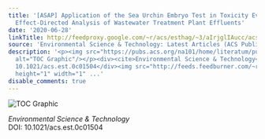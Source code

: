 ```yaml
---
title: '[ASAP] Application of the Sea Urchin Embryo Test in Toxicity Evaluation and
  Effect-Directed Analysis of Wastewater Treatment Plant Effluents'
date: '2020-06-28'
linkTitle: http://feedproxy.google.com/~r/acs/esthag/~3/aIrjglIAucc/acs.est.0c01504
source: 'Environmental Science & Technology: Latest Articles (ACS Publications)'
description: '<p><img src="https://pubs.acs.org/na101/home/literatum/publisher/achs/journals/content/esthag/0/esthag.ahead-of-print/acs.est.0c01504/20200628/images/medium/es0c01504_0004.gif"
  alt="TOC Graphic"/></p><div><cite>Environmental Science & Technology</cite></div><div>DOI:
  10.1021/acs.est.0c01504</div><img src="http://feeds.feedburner.com/~r/acs/esthag/~4/aIrjglIAucc"
  height="1" width="1" ...'
disable_comments: true
---
```

<p><img src="https://pubs.acs.org/na101/home/literatum/publisher/achs/journals/content/esthag/0/esthag.ahead-of-print/acs.est.0c01504/20200628/images/medium/es0c01504_0004.gif" alt="TOC Graphic"/></p><div><cite>Environmental Science & Technology</cite></div><div>DOI: 10.1021/acs.est.0c01504</div><img src="http://feeds.feedburner.com/~r/acs/esthag/~4/aIrjglIAucc" height="1" width="1" ...